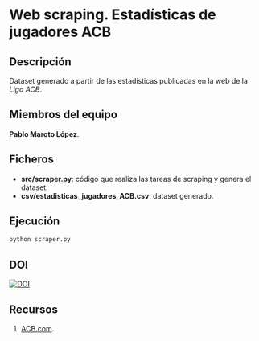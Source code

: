 # Web scraping. Estadísticas de jugadores ACB

## Descripción

Dataset generado a partir de las estadísticas publicadas en la web de la _Liga ACB_.

## Miembros del equipo

**Pablo Maroto López**.

## Ficheros

* **src/scraper.py**: código que realiza las tareas de scraping y genera el dataset.
* **csv/estadisticas_jugadores_ACB.csv**: dataset generado.

## Ejecución

```sh
python scraper.py
```
## DOI

[![DOI](https://zenodo.org/badge/DOI/10.5281/zenodo.4243039.svg)](https://doi.org/10.5281/zenodo.4243039)

## Recursos

1. [ACB.com](https://www.acb.com/).
